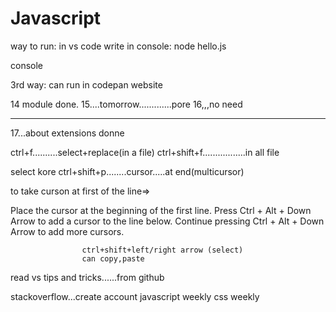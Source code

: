 # Javascript
way to run:
in vs code
write in console:
    node hello.js

console

3rd way:
can run in codepan website


14 module done.
15....tomorrow.............pore
16,,,no need



*********
17...about extensions donne

ctrl+f..........select+replace(in a file)
ctrl+shift+f.................in all file

select kore  ctrl+shift+p........cursor.....at end(multicursor)

to take curson at first of the line=>

Place the cursor at the beginning of the first line.
Press Ctrl + Alt + Down Arrow to add a cursor to the line below.
Continue pressing Ctrl + Alt + Down Arrow to add more cursors.

                    ctrl+shift+left/right arrow (select)
                    can copy,paste



  read vs tips and tricks......from github             


  stackoverflow...create account
  javascript weekly
  css weekly     
